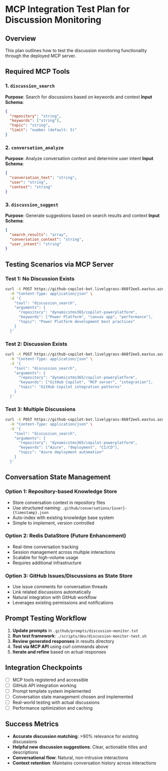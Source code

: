 # MCP Integration Test Plan for Discussion Monitoring

## Overview
This plan outlines how to test the discussion monitoring functionality through the deployed MCP server.

## Required MCP Tools

### 1. `discussion_search`
**Purpose**: Search for discussions based on keywords and context
**Input Schema**:
```json
{
  "repository": "string",
  "keywords": ["string"],
  "topic": "string",
  "limit": "number (default: 5)"
}
```

### 2. `conversation_analyze`
**Purpose**: Analyze conversation context and determine user intent
**Input Schema**:
```json
{
  "conversation_text": "string",
  "user": "string",
  "context": "string"
}
```

### 3. `discussion_suggest`
**Purpose**: Generate suggestions based on search results and context
**Input Schema**:
```json
{
  "search_results": "array",
  "conversation_context": "string",
  "user_intent": "string"
}
```

## Testing Scenarios via MCP Server

### Test 1: No Discussion Exists
```bash
curl -X POST https://github-copilot-bot.livelygrass-868f2ee5.eastus.azurecontainerapps.io/mcp/tools \
  -H "Content-Type: application/json" \
  -d '{
    "tool": "discussion_search",
    "arguments": {
      "repository": "dynamicstms365/copilot-powerplatform",
      "keywords": ["Power Platform", "canvas app", "performance"],
      "topic": "Power Platform development best practices"
    }
  }'
```

### Test 2: Discussion Exists
```bash
curl -X POST https://github-copilot-bot.livelygrass-868f2ee5.eastus.azurecontainerapps.io/mcp/tools \
  -H "Content-Type: application/json" \
  -d '{
    "tool": "discussion_search",
    "arguments": {
      "repository": "dynamicstms365/copilot-powerplatform",
      "keywords": ["GitHub Copilot", "MCP server", "integration"],
      "topic": "GitHub Copilot integration patterns"
    }
  }'
```

### Test 3: Multiple Discussions
```bash
curl -X POST https://github-copilot-bot.livelygrass-868f2ee5.eastus.azurecontainerapps.io/mcp/tools \
  -H "Content-Type: application/json" \
  -d '{
    "tool": "discussion_search",
    "arguments": {
      "repository": "dynamicstms365/copilot-powerplatform",
      "keywords": ["Azure", "deployment", "CI/CD"],
      "topic": "Azure deployment automation"
    }
  }'
```

## Conversation State Management

### Option 1: Repository-based Knowledge Store
- Store conversation context in repository files
- Use structured naming: `.github/conversations/{user}-{timestamp}.json`
- Auto-index with existing knowledge base system
- Simple to implement, version controlled

### Option 2: Redis DataStore (Future Enhancement)
- Real-time conversation tracking
- Session management across multiple interactions
- Scalable for high-volume usage
- Requires additional infrastructure

### Option 3: GitHub Issues/Discussions as State Store
- Use issue comments for conversation threads
- Link related discussions automatically
- Natural integration with GitHub workflow
- Leverages existing permissions and notifications

## Prompt Testing Workflow

1. **Update prompts** in `.github/prompts/discussion-monitor.txt`
2. **Run test framework**: `./scripts/dev/discussion-monitor-test.sh`
3. **Review generated responses** in results directory
4. **Test via MCP API** using curl commands above
5. **Iterate and refine** based on actual responses

## Integration Checkpoints

- [ ] MCP tools registered and accessible
- [ ] GitHub API integration working
- [ ] Prompt template system implemented
- [ ] Conversation state management chosen and implemented
- [ ] Real-world testing with actual discussions
- [ ] Performance optimization and caching

## Success Metrics

- **Accurate discussion matching**: >90% relevance for existing discussions
- **Helpful new discussion suggestions**: Clear, actionable titles and descriptions
- **Conversational flow**: Natural, non-intrusive interactions
- **Context retention**: Maintains conversation history across interactions
